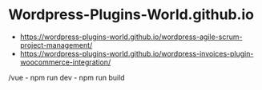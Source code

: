# Wordpress-Plugins-World.github.io

- https://wordpress-plugins-world.github.io/wordpress-agile-scrum-project-management/
- https://wordpress-plugins-world.github.io/wordpress-invoices-plugin-woocommerce-integration/

<p>
/vue
- npm run dev
- npm run build
</p>
